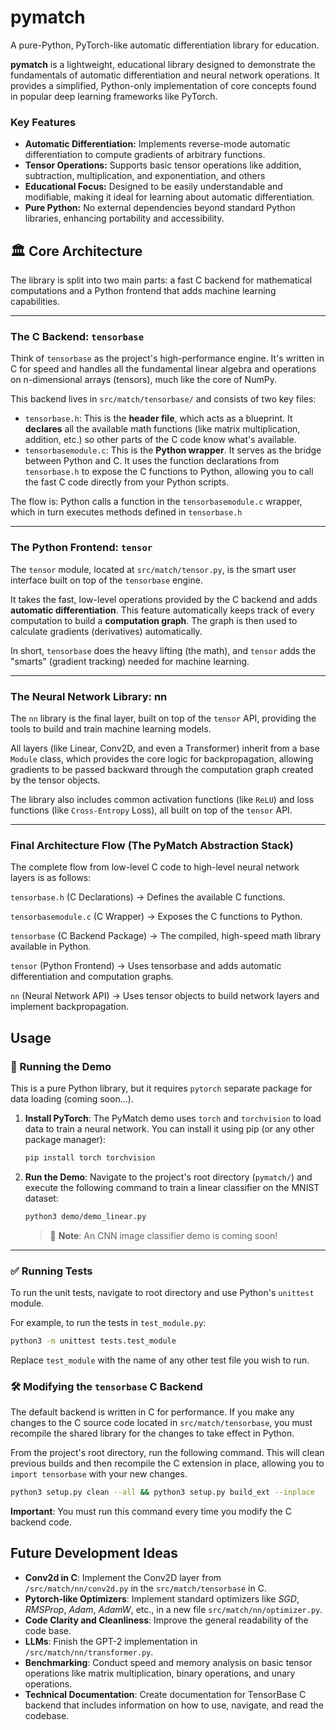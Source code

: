 # pymatch

A pure-Python, PyTorch-like automatic differentiation library for education.

**pymatch** is a lightweight, educational library designed to demonstrate the fundamentals of automatic differentiation and neural network operations. It provides a simplified, Python-only implementation of core concepts found in popular deep learning frameworks like PyTorch.

### Key Features

* **Automatic Differentiation:** Implements reverse-mode automatic differentiation to compute gradients of arbitrary functions.
* **Tensor Operations:** Supports basic tensor operations like addition, subtraction, multiplication, and exponentiation, and others
* **Educational Focus:** Designed to be easily understandable and modifiable, making it ideal for learning about automatic differentiation.
* **Pure Python:** No external dependencies beyond standard Python libraries, enhancing portability and accessibility.

## 🏛️ Core Architecture

The library is split into two main parts: a fast C backend for mathematical computations and a Python frontend that adds machine learning capabilities.

---

### The C Backend: `tensorbase`

Think of `tensorbase` as the project's high-performance engine. It's written in C for speed and handles all the fundamental linear algebra and operations on n-dimensional arrays (tensors), much like the core of NumPy.

This backend lives in `src/match/tensorbase/` and consists of two key files:

* `tensorbase.h`: This is the **header file**, which acts as a blueprint. It **declares** all the available math functions (like matrix multiplication, addition, etc.) so other parts of the C code know what's available.
* `tensorbasemodule.c`: This is the **Python wrapper**. It serves as the bridge between Python and C. It uses the function declarations from `tensorbase.h` to expose the C functions to Python, allowing you to call the fast C code directly from your Python scripts.

The flow is: Python calls a function in the `tensorbasemodule.c` wrapper, which in turn executes methods defined in `tensorbase.h`

---

### The Python Frontend: `tensor`

The `tensor` module, located at `src/match/tensor.py`, is the smart user interface built on top of the `tensorbase` engine.

It takes the fast, low-level operations provided by the C backend and adds **automatic differentiation**. This feature automatically keeps track of every computation to build a **computation graph**. The graph is then used to calculate gradients (derivatives) automatically. 

In short, `tensorbase` does the heavy lifting (the math), and `tensor` adds the "smarts" (gradient tracking) needed for machine learning.

---

### The Neural Network Library: nn
The `nn` library is the final layer, built on top of the `tensor` API, providing the tools to build and train machine learning models.

All layers (like Linear, Conv2D, and even a Transformer) inherit from a base `Module` class, which provides the core logic for backpropagation, allowing gradients to be passed backward through the computation graph created by the tensor objects. 

The library also includes common activation functions (like `ReLU`) and loss functions (like `Cross-Entropy` Loss), all built on top of the `tensor` API.

---

### Final Architecture Flow (The PyMatch Abstraction Stack)
The complete flow from low-level C code to high-level neural network layers is as follows:

`tensorbase.h` (C Declarations) → Defines the available C functions.

`tensorbasemodule.c` (C Wrapper) → Exposes the C functions to Python.

`tensorbase` (C Backend Package) → The compiled, high-speed math library available in Python.

`tensor` (Python Frontend) → Uses tensorbase and adds automatic differentiation and computation graphs.

`nn` (Neural Network API) → Uses tensor objects to build network layers and implement backpropagation.

## Usage

### 🚀 Running the Demo

This is a pure Python library, but it requires `pytorch` separate package for data loading (coming soon...).

1.  **Install PyTorch**: The PyMatch demo uses `torch` and `torchvision` to load data to train a neural network. You can install it using pip (or any other package manager):
    ```bash
    pip install torch torchvision
    ```
2.  **Run the Demo**: Navigate to the project's root directory (`pymatch/`) and execute the following command to train a linear classifier on the MNIST dataset:
    ```bash
    python3 demo/demo_linear.py
    ```
    > 📝 **Note**: An CNN image classifier demo is coming soon\!

---

### ✅ Running Tests

To run the unit tests, navigate to root directory and use Python's `unittest` module.

For example, to run the tests in `test_module.py`:

```bash
python3 -m unittest tests.test_module
```

Replace `test_module` with the name of any other test file you wish to run.

###  🛠️ Modifying the `tensorbase` C Backend

The default backend is written in C for performance. If you make any changes to the C source code located in `src/match/tensorbase`, you must recompile the shared library for the changes to take effect in Python.

From the project's root directory, run the following command. This will clean previous builds and then recompile the C extension in place, allowing you to `import tensorbase` with your new changes.

```bash
python3 setup.py clean --all && python3 setup.py build_ext --inplace
```

**Important**: You must run this command every time you modify the C backend code.


## Future Development Ideas

* **Conv2d in C**: Implement the Conv2D layer from `/src/match/nn/conv2d.py` in the `src/match/tensorbase` in C.
* **Pytorch-like Optimizers**: Implement standard optimizers like _SGD_, _RMSProp_, _Adam_, _AdamW_, etc., in a new file `src/match/nn/optimizer.py`.
* **Code Clarity and Cleanliness**: Improve the general readability of the code base.
* **LLMs**: Finish the GPT-2 implementation in `/src/match/nn/transformer.py`.
* **Benchmarking**: Conduct speed and memory analysis on basic tensor operations like matrix multiplication, binary operations, and unary operations.
* **Technical Documentation**: Create documentation for TensorBase C backend that includes information on how to use, navigate, and read the codebase.


